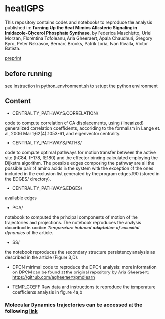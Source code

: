 # heatIGPS

This repository contains codes and notebooks to reproduce the analysis published in: 
**Turning Up the Heat Mimics Allosteric Signaling in Imidazole-Glycerol Phosphate Synthase**,
by Federica Maschietto, Uriel Morzan, Florentina Tofoleanu, Aria Gheeraert, Apala Chaudhuri, Gregory Kyro, Peter Nekrasov, Bernard Brooks, Patrik Loria, Ivan Rivalta, Victor Batista. 

[preprint](http://ursula.chem.yale.edu/~batista/publications/HeatIsOn_IGPS.pdf)

## before running

see instruction in python_environment.sh to setupt the python environment

## Content

- CENTRALITY_PATHWAYS/CORRELATION/

code to compute correlation of CA displacements, using (linearized) generalized correlation coefficients, accoriding to the formalism in Lange et. al, 2006 Mar 1;62(4):1053-61, and eigenvector centrality.

- CENTRALITY_PATHWAYS/PATHS/

code to compute optimal pathways for motion transfer between the active site (hC84, fH178, fE180) and the effector binding calculated employing the Dijkstra algorithm. The possible edges composing the pathway are all the possible pair of amino acids in the system with the exception of the ones included in the exclusion list generated by the program edges.f90 (stored in the EDGES/ directory).

- CENTRALITY_PATHWAYS/EDGES/

available edges

- PCA/

notebook to computed the principal components of motion of the trajectories and projections. The notebook reproduces the analysis described in section *Temperature induced adaptation of essential dynamics* of the article.


- SS/

the notebook reproduces the secondary structure persistency analysis as described in the article (Figure 3,D).

- DPCN
minimal code to reproduce the DPCN analysis:
more information on DPCM can be found at the original repository by Aria Gheeraert: https://github.com/agheeraert/pmdlearn


- TEMP_COEFF
Raw data and instructions to reproduce the temperature coefficients analysis in figure 4a,b

### Molecular Dynamics trajectories can be accessed at the following [link](https://drive.google.com/drive/folders/12WVo_dA5RvSZW2rvhB1rd8CxVz3Cb-CA?usp=sharing)


